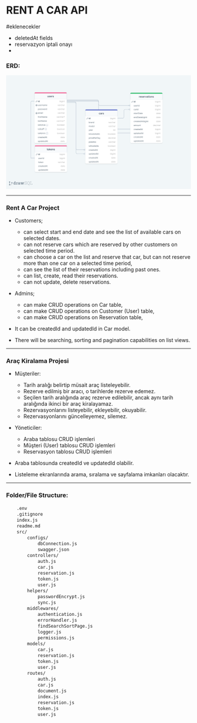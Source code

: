 # RENT A CAR API
#eklenecekler
  - deletedAt fields
  - reservazyon iptali onayı
  - 

### ERD:

![ERD](./z_ERD.png)

--- 

### Rent A Car Project 

- Customers;
  - can select start and end date and see the list of available cars on selected dates.
  - can not reserve cars which are reserved by other customers on selected time period.
  - can choose a car on the list and reserve that car, but can not reserve more than one car on a selected time period,
  - can see the list of their reservations including past ones.
  - can list, create, read their reservations.
  - can not update, delete reservations.

- Admins;
  - can make CRUD operations on Car table,
  - can make CRUD operations on Customer (User) table,
  - can make CRUD operations on Reservation table,

- It can be createdId and updatedId in Car model.
- There will be searching, sorting and pagination capabilities on list views.


---

###  Araç Kiralama Projesi

* Müşteriler:
  * Tarih aralığı belirtip müsait araç listeleyebilir.
  * Rezerve edilmiş bir aracı, o tarihlerde rezerve edemez.
  * Seçilen tarih aralığında araç rezerve edilebilir, ancak aynı tarih aralığında ikinci bir araç kiralayamaz.
  * Rezervasyonlarını listeyebilir, ekleyebilir, okuyabilir.
  * Rezervasyonlarını güncelleyemez, silemez.
* Yöneticiler:
  * Araba tablosu CRUD işlemleri
  * Müşteri (User) tablosu CRUD işlemleri
  * Reservasyon tablosu CRUD işlemleri

* Araba tablosunda createdId ve updatedId olabilir.
* Listeleme ekranlarında arama, sıralama ve sayfalama imkanları olacaktır.

---

### Folder/File Structure:

```
    .env
    .gitignore
    index.js
    readme.md
    src/
        configs/
            dbConnection.js
            swagger.json
        controllers/
            auth.js
            car.js
            reservation.js
            token.js
            user.js
        helpers/
            passwordEncrypt.js
            sync.js
        middlewares/
            authentication.js
            errorHandler.js
            findSearchSortPage.js
            logger.js
            permissions.js
        models/
            car.js
            reservation.js
            token.js
            user.js
        routes/
            auth.js
            car.js
            document.js
            index.js
            reservation.js
            token.js
            user.js
```